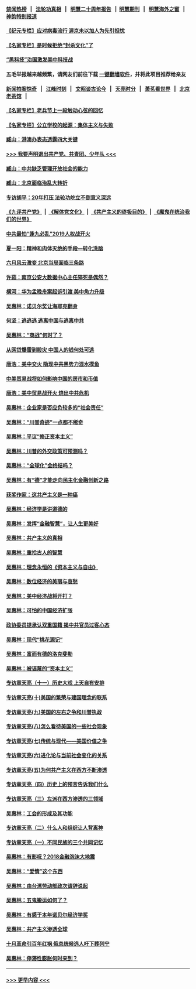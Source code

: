#### [禁闻热榜](热点新闻.md?=0)  &nbsp;&nbsp;|&nbsp;&nbsp; [法轮功真相](https://github.com/gfw-breaker/truth/blob/master/README.md?=0) &nbsp;&nbsp;|&nbsp;&nbsp; [明慧二十周年报告](https://github.com/gfw-breaker/mh-reports/blob/master/README.md?=0) &nbsp;&nbsp;|&nbsp;&nbsp;[明慧期刊](https://github.com/gfw-breaker/mh-qikan) &nbsp;&nbsp;|&nbsp;&nbsp; [明慧海外之窗](https://github.com/gfw-breaker/mh-news/blob/master/README.md?=0) &nbsp;&nbsp;|&nbsp;&nbsp; [神韵特别报道](https://github.com/gfw-breaker/mh-news/blob/master/shenyun.md?=0)
#### [【纪元专栏】应对病毒流行 渥京未以加人为先引担忧](../pages/nsc423/n11875714.md?t=02280902) 
#### [【名家专栏】是时候拒绝“封杀文化”了](../pages/nsc423/n11814093.md?t=02280902) 
#### [“黑科技”治国激发美中科技战](../pages/nsc423/n11638056.md?t=02280902) 
#### 五毛举报越来越频繁，请网友们前往下载 [一键翻墙软件](https://github.com/gfw-breaker/ssr-accounts)，并将此项目推荐给亲友
#### [新闻拍案惊奇](https://github.com/gfw-breaker/banned-news/blob/master/pages/link4.md) &nbsp;&nbsp;|&nbsp;&nbsp; [江峰时刻](https://github.com/gfw-breaker/banned-news/blob/master/pages/link4.md) &nbsp;&nbsp;|&nbsp;&nbsp; [文昭谈古论今](https://github.com/gfw-breaker/banned-news/blob/master/pages/link4.md) &nbsp;&nbsp;|&nbsp;&nbsp; [天亮时分](https://github.com/gfw-breaker/banned-news/blob/master/pages/link4.md) &nbsp;&nbsp;|&nbsp;&nbsp; [萧茗看世界](https://github.com/gfw-breaker/banned-news/blob/master/pages/link4.md) &nbsp;&nbsp;|&nbsp;&nbsp; [北京老茶馆](https://github.com/gfw-breaker/banned-news/blob/master/pages/link4.md) &nbsp;&nbsp;|&nbsp;&nbsp; 
#### [【名家专栏】老兵节上一段触动心弦的回忆](../pages/nsc423/n11646016.md?t=02280902) 
#### [【名家专栏】公立学校的起源：集体主义与失败](../pages/nsc423/n11601833.md?t=02280902) 
#### [臧山：港澳办表态透露四大关键](../pages/nsc423/n11421628.md?t=02280902) 
#### [>>> 我要声明退出共产党、共青团、少年队 <<<](https://github.com/begood0513/goodnews/blob/master/quit/letter.md) 
#### [臧山：中共缺乏管理开放社会的能力](../pages/nsc423/n11407457.md?t=02280902) 
#### [臧山：北京面临治乱大转折](../pages/nsc423/n11406895.md?t=02280902) 
#### [专访胡平：20年打压 法轮功屹立不倒意义深远](../pages/nsc423/n11398800.md?t=02280902) 
#### [《九评共产党》](https://github.com/begood0513/9ping.md/blob/master/README.md) &nbsp;|&nbsp; [《解体党文化》](../../../../jtdwh.md/blob/master/README.md)  &nbsp;|&nbsp; [《共产主义的终极目的》](../../../../gczydzjmd.md/blob/master/README.md) &nbsp;|&nbsp; [《魔鬼在统治我们的世界》](../../../../mgztzwmdsj.md/blob/master/README.md) 
#### [中共最怕“逢九必乱”2019人权战开火](../pages/nsc423/n11385248.md?t=02280902) 
#### [夏一阳：精神和肉体灭绝的手段—转化洗脑](../pages/nsc423/n11368250.md?t=02280902) 
#### [六月风云激变 北京当局面临三条路](../pages/nsc423/n11313668.md?t=02280902) 
#### [许茹：南京公安大数据中心主任猝死是偶然？](../pages/nsc423/n11064744.md?t=02280902) 
#### [横河：华为孟晚舟案起诉引渡 美中角力升级](../pages/nsc423/n11027230.md?t=02280902) 
#### [吴惠林：诺贝尔奖让海耶克翻身](../pages/nsc423/n10890049.md?t=02280902) 
#### [何坚：逃逃逃 逃离中国与逃离中共](../pages/nsc423/n10592891.md?t=02280902) 
#### [吴惠林：“商战”何时了？](../pages/nsc423/n10573558.md?t=02280902) 
#### [从网贷爆雷到股灾 中国人的钱何处可逃](../pages/nsc423/n10572800.md?t=02280902) 
#### [唐浩：美中交火 隐现中共黑势力混水摸鱼](../pages/nsc423/n10544040.md?t=02280902) 
#### [中美贸易战将如何影响中国的房市和币值](../pages/nsc423/n10543697.md?t=02280902) 
#### [唐浩：美中贸易战开火 烧出中共危机](../pages/nsc423/n10540126.md?t=02280902) 
#### [吴惠林：企业家是否应负较多的“社会责任”](../pages/nsc423/n10535022.md?t=02280902) 
#### [吴惠林：“川普奇迹”一点都不稀奇](../pages/nsc423/n10512808.md?t=02280902) 
#### [吴惠林：平议“修正资本主义”](../pages/nsc423/n10495724.md?t=02280902) 
#### [吴惠林：川普的外交政策可预测吗？](../pages/nsc423/n10462387.md?t=02280902) 
#### [吴惠林：“全球化”会终结吗？](../pages/nsc423/n10452838.md?t=02280902) 
#### [吴惠林：有“德”才能走向民主化金融创新之路](../pages/nsc423/n10432292.md?t=02280902) 
#### [获奖作家：这共产主义是一种癌](../pages/nsc423/n10431541.md?t=02280902) 
#### [吴惠林：经济学是讲道德的](../pages/nsc423/n10398014.md?t=02280902) 
#### [吴惠林：发挥“金融智慧”，让人生更美好](../pages/nsc423/n10375019.md?t=02280902) 
#### [吴惠林：共产主义的真相](../pages/nsc423/n10351394.md?t=02280902) 
#### [吴惠林：重拾古人的智慧](../pages/nsc423/n10337691.md?t=02280902) 
#### [吴惠林：理念永恒的《资本主义与自由》](../pages/nsc423/n10316274.md?t=02280902) 
#### [吴惠林：数位经济的美丽与哀愁](../pages/nsc423/n10292946.md?t=02280902) 
#### [吴惠林：美中经济战将开打？](../pages/nsc423/n10258825.md?t=02280902) 
#### [吴惠林：可怕的中国经济扩张](../pages/nsc423/n10219147.md?t=02280902) 
#### [政协委员提承认双重国籍 揭中共官员过客心态](../pages/nsc423/n10208809.md?t=02280902) 
#### [吴惠林：现代“桃花源记”](../pages/nsc423/n10185234.md?t=02280902) 
#### [吴惠林：富而有德的洛克斐勒](../pages/nsc423/n10142264.md?t=02280902) 
#### [吴惠林：被诬蔑的“资本主义”](../pages/nsc423/n10124816.md?t=02280902) 
#### [专访章天亮（十一）历史大戏 上天自有安排](../pages/nsc423/n10094905.md?t=02280902) 
#### [专访章天亮(十)美国的繁荣与建国理念的联系](../pages/nsc423/n10094899.md?t=02280902) 
#### [专访章天亮(九)美国的左右之争和川普执政](../pages/nsc423/n10094889.md?t=02280902) 
#### [专访章天亮(八)怎么看待美国的一些社会现象](../pages/nsc423/n10094857.md?t=02280902) 
#### [专访章天亮(七)传统与现代——美国价值之争](../pages/nsc423/n10093140.md?t=02280902) 
#### [专访章天亮(六)进化论与当前社会变化的关系](../pages/nsc423/n10092036.md?t=02280902) 
#### [专访章天亮(五)为何共产主义在西方不断渗透](../pages/nsc423/n10083620.md?t=02280902) 
#### [专访章天亮（四）历史上的预言告诉我们什么](../pages/nsc423/n10083606.md?t=02280902) 
#### [专访章天亮（三）左派在西方渗透的三领域](../pages/nsc423/n10081115.md?t=02280902) 
#### [吴惠林：工会的形成及其功能](../pages/nsc423/n10080633.md?t=02280902) 
#### [专访章天亮（二）什么人和组织让人背离神](../pages/nsc423/n10076637.md?t=02280902) 
#### [专访章天亮（一）不同民族的三个共同记忆](../pages/nsc423/n10074188.md?t=02280902) 
#### [吴惠林：有影呒？2018金融泡沫大地震](../pages/nsc423/n10040534.md?t=02280902) 
#### [吴惠林：“爱情”这个东西](../pages/nsc423/n10019423.md?t=02280902) 
#### [吴惠林：由台湾劳动部政次请辞说起](../pages/nsc423/n9979679.md?t=02280902) 
#### [吴惠林：五鬼搬运如何了？](../pages/nsc423/n9925338.md?t=02280902) 
#### [吴惠林：有感于本年诺贝尔经济学奖](../pages/nsc423/n9871883.md?t=02280902) 
#### [吴惠林：共产主义渗透全球](../pages/nsc423/n9812748.md?t=02280902) 
#### [十月革命引百年红祸 俄总统候选人吁下葬列宁](../pages/nsc423/n9810182.md?t=02280902) 
#### [吴惠林：停滞性膨胀何时来到？](../pages/nsc423/n9764136.md?t=02280902) 

----
#### [ >>> 更早内容 <<< ](../indexes/nsc423-earlier.md)
